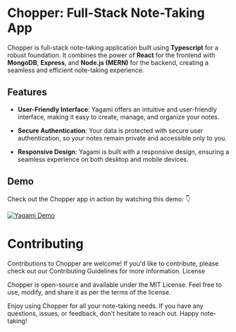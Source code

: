 # Chopper: Full-Stack Note-Taking App

Chopper is full-stack note-taking application built using **Typescript** for a robust foundation. It combines the power of **React** for the frontend with **MongoDB**, **Express**, and **Node.js (MERN)** for the backend, creating a seamless and efficient note-taking experience.

## Features

- **User-Friendly Interface**: Yagami offers an intuitive and user-friendly interface, making it easy to create, manage, and organize your notes.

- **Secure Authentication**: Your data is protected with secure user authentication, so your notes remain private and accessible only to you.

- **Responsive Design**: Yagami is built with a responsive design, ensuring a seamless experience on both desktop and mobile devices.

## Demo

Check out the Chopper app in action by watching this demo: 👇

[![Yagami Demo](https://img.youtube.com/vi/6Qc0IuvDCps/0.jpg)](https://www.youtube.com/watch?v=6Qc0IuvDCps)

<!-- 

## Getting Started

To run Yagami on your local machine, follow these steps:

1. Clone the repository to your local machine:

   ```bash
   git clone https://github.com/yourusername/yagami.git

   ```
2. npm r
-->
# Contributing

Contributions to Chopper are welcome! If you'd like to contribute, please check out our Contributing Guidelines for more information.
License

Chopper is open-source and available under the MIT License. Feel free to use, modify, and share it as per the terms of the license.

Enjoy using Chopper for all your note-taking needs. If you have any questions, issues, or feedback, don't hesitate to reach out. Happy note-taking!
